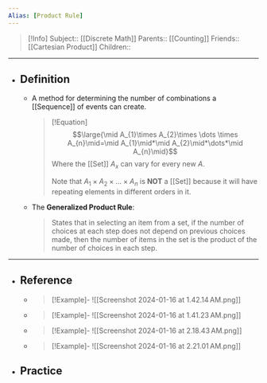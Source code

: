 ```yaml
---
Alias: [Product Rule]
---
```

> [!Info]
> Subject:: [[Discrete Math]]
> Parents:: [[Counting]]
> Friends:: [[Cartesian Product]]
> Children:: 
---
- ## Definition
	- A method for determining the number of combinations a [[Sequence]] of events can create.
	  > [!Equation]
	  > $$\large{\mid A_{1}\times A_{2}\times \dots \times A_{n}\mid=\mid A_{1}\mid*\mid A_{2}\mid*\dots*\mid A_{n}\mid}$$
	  > Where the [[Set]] $A_{x}$ can vary for every new $A$.
	  > 
	  > Note that $A_{1}\times A_{2}\times \dots \times A_{n}$ is **NOT** a [[Set]] because it will have repeating elements in different orders in it.
	- The **Generalized Product Rule**:
	  > States that in selecting an item from a set, if the number of choices at each step does not depend on previous choices made, then the number of items in the set is the product of the number of choices in each step.
---
- ## Reference
	- > [!Example]-
	  > ![[Screenshot 2024-01-16 at 1.42.14 AM.png]]
	- > [!Example]-
	  > ![[Screenshot 2024-01-16 at 1.41.23 AM.png]]
	- > [!Example]-
	  > ![[Screenshot 2024-01-16 at 2.18.43 AM.png]]
	- > [!Example]-
	  > ![[Screenshot 2024-01-16 at 2.21.01 AM.png]]
- ## Practice